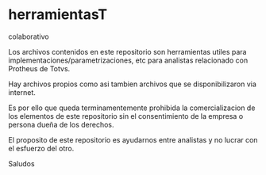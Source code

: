 # herramientasT
colaborativo

Los archivos contenidos en este repositorio son herramientas utiles para implementaciones/parametrizaciones, etc para analistas relacionado con Protheus de Totvs.

Hay archivos propios como asi tambien archivos que se disponibilizaron via internet.

Es por ello que queda terminamentemente prohibida la comercializacion de los elementos de este repositorio sin el consentimiento de la empresa o persona dueña de los derechos.

El proposito de este repositorio es ayudarnos entre analistas y no lucrar con el esfuerzo del otro.

Saludos 